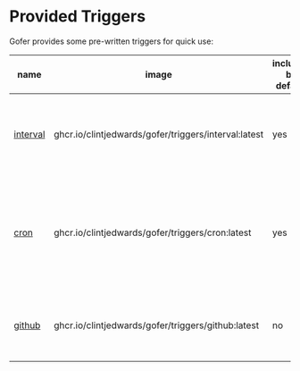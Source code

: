 # Provided Triggers

Gofer provides some pre-written triggers for quick use:

| name                      | image                                                | included by default | description                                                                                                       |
| ------------------------- | ---------------------------------------------------- | ------------------- | ----------------------------------------------------------------------------------------------------------------- |
| [interval](./interval.md) | ghcr.io/clintjedwards/gofer/triggers/interval:latest | yes                 | Interval triggers an event after a predetermined amount of time has passed.                                       |
| [cron](./cron.md)         | ghcr.io/clintjedwards/gofer/triggers/cron:latest     | yes                 | Cron is used for longer termed, more nuanced intervals. For instance, running a pipeline every year on Christmas. |
| [github](./github.md)     | ghcr.io/clintjedwards/gofer/triggers/github:latest   | no                  | Allow your pipelines to run based on branch, tag, or release activity.                                            |
